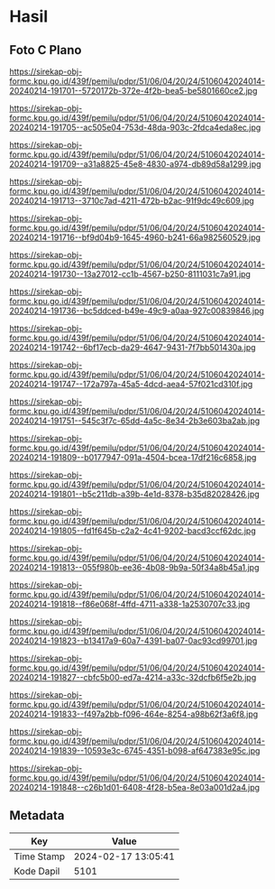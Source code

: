 # Hasil

## Foto C Plano

https://sirekap-obj-formc.kpu.go.id/439f/pemilu/pdpr/51/06/04/20/24/5106042024014-20240214-191701--5720172b-372e-4f2b-bea5-be5801660ce2.jpg

https://sirekap-obj-formc.kpu.go.id/439f/pemilu/pdpr/51/06/04/20/24/5106042024014-20240214-191705--ac505e04-753d-48da-903c-2fdca4eda8ec.jpg

https://sirekap-obj-formc.kpu.go.id/439f/pemilu/pdpr/51/06/04/20/24/5106042024014-20240214-191709--a31a8825-45e8-4830-a974-db89d58a1299.jpg

https://sirekap-obj-formc.kpu.go.id/439f/pemilu/pdpr/51/06/04/20/24/5106042024014-20240214-191713--3710c7ad-4211-472b-b2ac-91f9dc49c609.jpg

https://sirekap-obj-formc.kpu.go.id/439f/pemilu/pdpr/51/06/04/20/24/5106042024014-20240214-191716--bf9d04b9-1645-4960-b241-66a982560529.jpg

https://sirekap-obj-formc.kpu.go.id/439f/pemilu/pdpr/51/06/04/20/24/5106042024014-20240214-191730--13a27012-cc1b-4567-b250-8111031c7a91.jpg

https://sirekap-obj-formc.kpu.go.id/439f/pemilu/pdpr/51/06/04/20/24/5106042024014-20240214-191736--bc5ddced-b49e-49c9-a0aa-927c00839846.jpg

https://sirekap-obj-formc.kpu.go.id/439f/pemilu/pdpr/51/06/04/20/24/5106042024014-20240214-191742--6bf17ecb-da29-4647-9431-7f7bb501430a.jpg

https://sirekap-obj-formc.kpu.go.id/439f/pemilu/pdpr/51/06/04/20/24/5106042024014-20240214-191747--172a797a-45a5-4dcd-aea4-57f021cd310f.jpg

https://sirekap-obj-formc.kpu.go.id/439f/pemilu/pdpr/51/06/04/20/24/5106042024014-20240214-191751--545c3f7c-65dd-4a5c-8e34-2b3e603ba2ab.jpg

https://sirekap-obj-formc.kpu.go.id/439f/pemilu/pdpr/51/06/04/20/24/5106042024014-20240214-191809--b0177947-091a-4504-bcea-17df216c6858.jpg

https://sirekap-obj-formc.kpu.go.id/439f/pemilu/pdpr/51/06/04/20/24/5106042024014-20240214-191801--b5c211db-a39b-4e1d-8378-b35d82028426.jpg

https://sirekap-obj-formc.kpu.go.id/439f/pemilu/pdpr/51/06/04/20/24/5106042024014-20240214-191805--fd1f645b-c2a2-4c41-9202-bacd3ccf62dc.jpg

https://sirekap-obj-formc.kpu.go.id/439f/pemilu/pdpr/51/06/04/20/24/5106042024014-20240214-191813--055f980b-ee36-4b08-9b9a-50f34a8b45a1.jpg

https://sirekap-obj-formc.kpu.go.id/439f/pemilu/pdpr/51/06/04/20/24/5106042024014-20240214-191818--f86e068f-4ffd-4711-a338-1a2530707c33.jpg

https://sirekap-obj-formc.kpu.go.id/439f/pemilu/pdpr/51/06/04/20/24/5106042024014-20240214-191823--b13417a9-60a7-4391-ba07-0ac93cd99701.jpg

https://sirekap-obj-formc.kpu.go.id/439f/pemilu/pdpr/51/06/04/20/24/5106042024014-20240214-191827--cbfc5b00-ed7a-4214-a33c-32dcfb6f5e2b.jpg

https://sirekap-obj-formc.kpu.go.id/439f/pemilu/pdpr/51/06/04/20/24/5106042024014-20240214-191833--f497a2bb-f096-464e-8254-a98b62f3a6f8.jpg

https://sirekap-obj-formc.kpu.go.id/439f/pemilu/pdpr/51/06/04/20/24/5106042024014-20240214-191839--10593e3c-6745-4351-b098-af647383e95c.jpg

https://sirekap-obj-formc.kpu.go.id/439f/pemilu/pdpr/51/06/04/20/24/5106042024014-20240214-191848--c26b1d01-6408-4f28-b5ea-8e03a001d2a4.jpg


## Metadata

| Key        | Value               |
| ---------- | ------------------- |
| Time Stamp | 2024-02-17 13:05:41 |
| Kode Dapil | 5101                |



